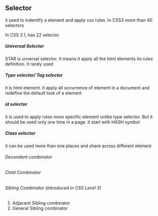 ## Selector

it used to indentify a element and apply css rules. In CSS3 more than 40 selectors

In CSS 2.1, has 22 selector

##### Universal Selector

STAR is unversal selector. it means it apply all the html elements its rules definition. it rarely used

##### Type selector\/ Tag selector

it is html element. it apply all occurrence of element in a document and redefine the default look of a element

##### id selector

it is used to apply rules more specific element unlike type selector. But it should be used only one time in a page. it start with HASH symbol

##### Class selector

it can be used more than one places and share across different element

###### Decendant combinator

###### Child Combinator

###### Sibling Combinator \(introduced in CSS Level 3\)

1. Adjacent Sibling combinator
2. General Sibling combinator

